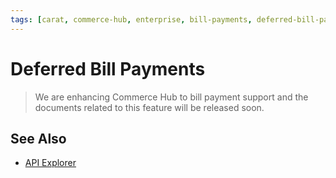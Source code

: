 ```yaml
---
tags: [carat, commerce-hub, enterprise, bill-payments, deferred-bill-payments]
---
```


# Deferred Bill Payments

<!-- theme: danger -->
> We are enhancing Commerce Hub to bill payment support and the documents related to this feature will be released soon.


## See Also

- [API Explorer](../api/?type=post&path=/payments/v1/charges)
